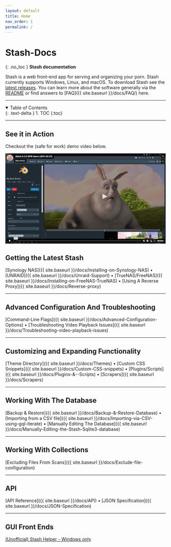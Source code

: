 ```yaml
---
layout: default
title: Home
nav_order: 1
permalink: /
---
```

# Stash-Docs
{: .no_toc }
**Stash documentation**

Stash is a web front-end app for serving and organizing your porn. Stash currently supports Windows, Linux, and macOS. To download Stash see the [latest releases](https://github.com/stashapp/stash/releases). You can learn more about the software generally via the [README](https://github.com/stashapp/stash/blob/master/README.md) or find answers to [FAQ]({{ site.baseurl }}/docs/FAQ/) here.

---

<details open markdown="block">
  <summary>
    Table of Contents
  </summary>
  {: .text-delta }
1. TOC
{:toc}
</details>

---

## See it in Action

Checkout the (safe for work) demo video below.

[![Stash 0.5.0 SFW demo (2021-02-23)](Home/assets/video.png)](https://player.vimeo.com/video/545323354 "Stash 0.5.0 SFW demo (2021-02-23)")

## Getting the Latest Stash

[Synology NAS]({{ site.baseurl }}/docs/Installing-on-Synology-NAS) • [UNRAID]({{ site.baseurl }}/docs/Unraid-Support) • [TrueNAS/FreeNAS]({{ site.baseurl }}/docs/Installing-on-FreeNAS-TrueNAS) • [Using A Reverse Proxy]({{ site.baseurl }}/docs/Reverse-proxy)

---

## Advanced Configuration And Troubleshooting

[Command-Line Flags]({{ site.baseurl }}/docs/Advanced-Configuration-Options) • [Troubleshooting Video Playback Issues]({{ site.baseurl }}/docs/Troubleshooting-video-playback-issues)

---

## Customizing and Expanding Functionality

[Theme Directory]({{ site.baseurl }}/docs/Themes) • [Custom CSS Snippets]({{ site.baseurl }}/docs/Custom-CSS-snippets) • [Plugins/Scripts]({{ site.baseurl }}/docs/Plugins-&--Scripts) • [Scrapers]({{ site.baseurl }}/docs/Scrapers)

---

## Working With The Database

[Backup & Restore]({{ site.baseurl }}/docs/Backup-&-Restore-Database) • [Importing from a CSV file]({{ site.baseurl }}/docs/Importing-via-CSV-using-gql-iterate) •  [Manually Editing The Database]({{ site.baseurl }}/docs/Manually-Editing-the-Stash-Sqlite3-database)

---

## Working With Collections

[Excluding Files From Scans]({{ site.baseurl }}/docs/Exclude-file-configuration)

---

## API

[API Reference]({{ site.baseurl }}/docs/API) • [JSON Specification]({{ site.baseurl }}/docs/JSON-Specification) 

---

## GUI Front Ends

[(Unofficial) Stash Helper - Windows only](https://github.com/philpw99/Stash_Helper)